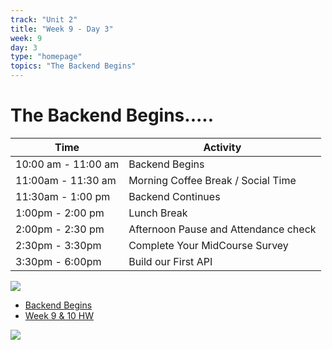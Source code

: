 ```yaml
---
track: "Unit 2"
title: "Week 9 - Day 3"
week: 9
day: 3
type: "homepage"
topics: "The Backend Begins"
---
```


# The Backend Begins.....
| Time  | Activity |
| ----- | ------ |
| 10:00 am - 11:00 am | Backend Begins |
| 11:00am - 11:30 am | Morning Coffee Break / Social Time |
| 11:30am - 1:00 pm | Backend Continues |
| 1:00pm - 2:00 pm | Lunch Break |
| 2:00pm - 2:30 pm | Afternoon Pause and Attendance check |
| 2:30pm - 3:30pm |  Complete Your MidCourse Survey|
| 3:30pm - 6:00pm | Build our First API |

![](https://i.redd.it/ygd28n17lp751.png)

- [Backend Begins](/unit2/week-9/day-3/slides)
- [Week 9 & 10 HW](/unit2/week-9/day-3/hw)

![](https://miro.medium.com/v2/resize:fit:878/format:webp/1*vePubKIIK_96qGEgKo5G4Q.jpeg)